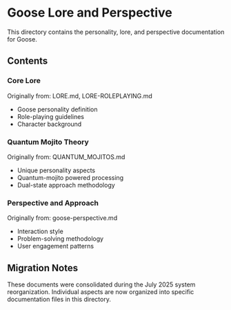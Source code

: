 # Goose Lore and Perspective

This directory contains the personality, lore, and perspective documentation for Goose.

## Contents

### Core Lore
Originally from: LORE.md, LORE-ROLEPLAYING.md
- Goose personality definition
- Role-playing guidelines
- Character background

### Quantum Mojito Theory
Originally from: QUANTUM_MOJITOS.md
- Unique personality aspects
- Quantum-mojito powered processing
- Dual-state approach methodology

### Perspective and Approach
Originally from: goose-perspective.md
- Interaction style
- Problem-solving methodology
- User engagement patterns

## Migration Notes
These documents were consolidated during the July 2025 system reorganization.
Individual aspects are now organized into specific documentation files in this directory.
